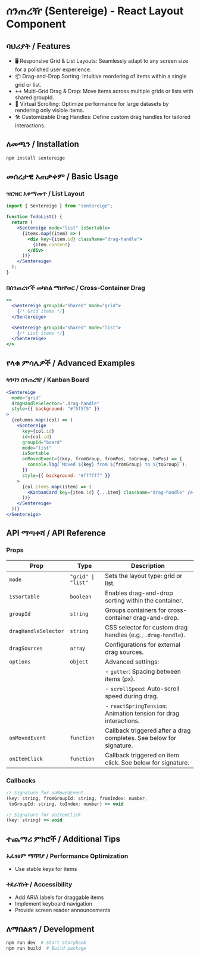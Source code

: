 # ሰንጠረዥ (Sentereige) - React Layout Component

## ባህሪያት / Features

- 🖥️ Responsive Grid & List Layouts: Seamlessly adapt to any screen size for a polished user experience.
- 📦 Drag-and-Drop Sorting: Intuitive reordering of items within a single grid or list.
- ↔️ Multi-Grid Drag & Drop: Move items across multiple grids or lists with shared groupId.
- 🚀 Virtual Scrolling: Optimize performance for large datasets by rendering only visible items.
- 🛠️ Customizable Drag Handles: Define custom drag handles for tailored interactions.

## ለመጫን / Installation

```bash
npm install sentereige
```

## መሰረታዊ አጠቃቀም / Basic Usage

### ዝርዝር አቀማመጥ / List Layout

```jsx
import { Sentereige } from "sentereige";

function TodoList() {
  return (
    <Sentereige mode="list" isSortable>
      {items.map((item) => (
        <div key={item.id} className="drag-handle">
          {item.content}
        </div>
      ))}
    </Sentereige>
  );
}
```

### በሰንጠረዦች መካከል ማዘዋወር / Cross-Container Drag

```jsx
<>
  <Sentereige groupId="shared" mode="grid">
    {/* Grid items */}
  </Sentereige>

  <Sentereige groupId="shared" mode="list">
    {/* List items */}
  </Sentereige>
</>
```

## የላቁ ምሳሌዎች / Advanced Examples

### ካንባን ሰንጠረዥ / Kanban Board

```jsx
<Sentereige
  mode="grid"
  dragHandleSelector=".drag-handle"
  style={{ background: "#f5f5f5" }}
>
  {columns.map((col) => (
    <Sentereige
      key={col.id}
      id={col.id}
      groupId="board"
      mode="list"
      isSortable
      onMovedEvent={(key, fromGroup, fromPos, toGroup, toPos) => {
        console.log(`Moved ${key} from ${fromGroup} to ${toGroup}`);
      }}
      style={{ background: "#ffffff" }}
    >
      {col.items.map((item) => (
        <KanbanCard key={item.id} {...item} className="drag-handle" />
      ))}
    </Sentereige>
  ))}
</Sentereige>
```

## API ማጣቀሻ / API Reference

### Props

| Prop                 | Type               | Description                                                         |
| -------------------- | ------------------ | ------------------------------------------------------------------- |
| `mode`               | `"grid" \| "list"` | Sets the layout type: grid or list.                                 |
| `isSortable`         | `boolean`          | Enables drag-and-drop sorting within the container.                 |
| `groupId`            | `string`           | Groups containers for cross-container drag-and-drop.                |
| `dragHandleSelector` | `string`           | CSS selector for custom drag handles (e.g., `.drag-handle`).        |
| `dragSources`        | `array`            | Configurations for external drag sources.                           |
| `options`            | `object`           | Advanced settings:                                                  |
|                      |                    | - `gutter`: Spacing between items (px).                             |
|                      |                    | - `scrollSpeed`: Auto-scroll speed during drag.                     |
|                      |                    | - `reactSpringTension`: Animation tension for drag interactions.    |
| `onMovedEvent`       | `function`         | Callback triggered after a drag completes. See below for signature. |
| `onItemClick`        | `function`         | Callback triggered on item click. See below for signature.          |

### Callbacks

```jsx
// Signature for onMovedEvent
(key: string, fromGroupId: string, fromIndex: number,
 toGroupId: string, toIndex: number) => void

// Signature for onItemClick
(key: string) => void
```

## ተጨማሪ ምክሮች / Additional Tips

### አፈፃፀም ማሻሻያ / Performance Optimization

- Use stable keys for items

### ተደራሽነት / Accessibility

- Add ARIA labels for draggable items
- Implement keyboard navigation
- Provide screen reader announcements

## ለማበልጸግ / Development

```bash
npm run dev  # Start Storybook
npm run build  # Build package
```
